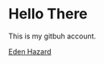 # Hello There

This is my gitbuh account.

[Eden Hazard](https://media2.giphy.com/media/xT1R9G7i8Uo5PVeFyw/giphy.gif?cid=ecf05e47bat4y1lcir6eyt4yj4fq2r208cjti1up67d4ogeh&rid=giphy.gif&ct=g)
